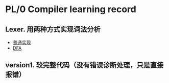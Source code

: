 # PL/0 Compiler learning record
## Lexer. 用两种方式实现词法分析
- [普通实现](https://juejin.cn/post/6929689435437006862)
- [DFA](https://juejin.cn/post/6935074305780744223)
## version1. 较完整代码（没有错误诊断处理，只是直接报错）
